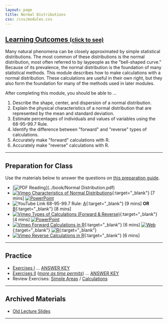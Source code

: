 ```yaml
---
layout: page
title: Normal Distributions
css: /css/modules.css
---
```


<div class="panel-group-ILOs">
  <div class="panel panel-default">
    <div class="panel-heading">
      <h2 class="panel-title">
        <a data-toggle="collapse" href="#ILOs">Learning Outcomes <small>(click to see)</small></a>
      </h2>
    </div>
    <div id="ILOs" class="panel-collapse collapse">
      <div class="panel-body">
Many natural phenomena can be closely approximated by simple statistical distributions.  The most common of these distributions is the normal distribution, most often referred to by laypeople as the "bell-shaped curve."  Because of its prevalence, the normal distribution is the foundation of many statistical methods.  This module describes how to make calculations with a normal distribution.  These calculations are useful in their own right, but they also form the foundation for many of the methods used in later modules.

<p>After completing this module, you should be able to ...</p>

<ol>
  <li>Describe the shape, center, and dispersion of a normal distribution.</li>
  <li>Explain the physical characteristics of a normal distribution that are represented by the mean and standard deviation.</li>
  <li>Estimate percentages of individuals and values of variables using the 68-95-99.7 Rule.</li>
  <li>Identify the difference between "forward" and "reverse" types of calculations.</li>
  <li>Accurately make "forward" calculations with R.</li>
  <li>Accurately make "reverse" calculations with R.</li>
</ol>
      </div>
    </div>
  </div>
</div>

----

## Preparation for Class

Use the materials below to answer the questions on [this preparation guide](NormalDist_Prep).

* [![PDF](../img/pdf.png) Reading](../book/Normal Distribution.pdf)
* [![Vimeo](../img/dhovid.png) Characteristics of Normal Distributions](https://vimeo.com/user45324800/normcharacteristics){:target="_blank"} [7 mins]  [![PowerPoint](../img/ppt.png)](PPT/NormalDist_PPT.pptx)
* ![YouTube Link](../img/youtube.png) 68-95-99.7 Rule: [A](https://www.youtube.com/watch?v=PJPXFOK8F8E){:target="_blank"} [9 mins] **OR** [B](https://www.youtube.com/watch?v=cgxPcdPbujI){:target="_blank"} [8 mins]
* [![Vimeo](../img/dhovid.png) Types of Calculations (Forward & Reverse)](https://vimeo.com/user45324800/normcalctypes){:target="_blank"} [4 mins]  [![PowerPoint](../img/ppt.png)](PPT/NormalDist_PPT2.pptx)
* [![Vimeo](../img/dhovid.png) Forward Calculations in R](https://vimeo.com/user45324800/normdist-forward){:target="_blank"} [6 mins] [![Web](../img/web.png)](HO/NormalDist_RHO.html){:target="_blank"} [![R](../img/Rlogo.png)](HO/NormalDist_RHO.R){:target="_blank"}
* [![Vimeo](../img/dhovid.png) Reverse Calculations in R](https://vimeo.com/user45324800/normdist-reverse){:target="_blank"} [6 mins]

----

## Practice

* [Exercises I](CE/NormalDist_CE1) ... [ANSWER KEY](CE/KEY_NormalDist_CE1)
* [Exercises II](CE/NormalDist_CE2) ([*more as time permits*](CE/NormalDist_CE3)) ... [ANSWER KEY](CE/KEY_NormalDist_CE2)
* Review Exercises: [Simple Areas](RE/NormalDist_RevEx_Simple) / [Calculations](RE/NormalDist_RevEx_Calc)

----

## Archived Materials

* [Old Lecture Slides](PPT/NormalDist_PPT_old.pptx)

----
